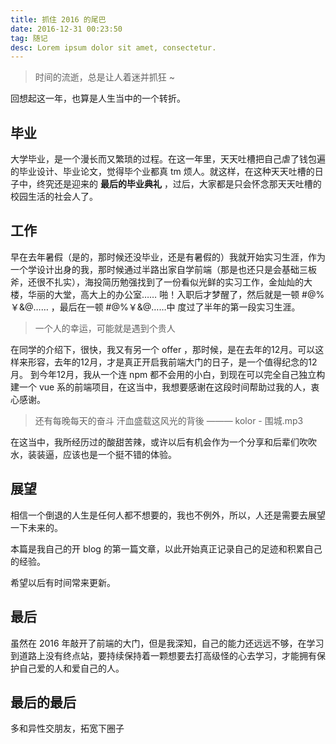 ```yaml
---
title: 抓住 2016 的尾巴
date: 2016-12-31 00:23:50
tag: 随记
desc: Lorem ipsum dolor sit amet, consectetur.
---
```


<!-- # 抓住 2016 的尾巴 -->
> 时间的流逝，总是让人着迷并抓狂 ~

回想起这一年，也算是人生当中的一个转折。

## 毕业

大学毕业，是一个漫长而又繁琐的过程。在这一年里，天天吐槽把自己虐了钱包遍的毕业设计、毕业论文，觉得毕个业都真 tm 烦人。就这样，在这种天天吐槽的日子中，终究还是迎来的 **最后的毕业典礼** ，过后，大家都是只会怀念那天天吐槽的校园生活的社会人了。

## 工作

早在去年暑假（是的，那时候还没毕业，还是有暑假的）我就开始实习生涯，作为一个学设计出身的我，那时候通过半路出家自学前端（那是也还只是会基础三板斧，还很不扎实），海投简历勉强找到了一份看似光鲜的实习工作，金灿灿的大楼，华丽的大堂，高大上的办公室…… 啪！入职后才梦醒了，然后就是一顿 #@%￥&@…… ，最后在一顿 #@%￥&@……中 度过了半年的第一段实习生涯。

> 一个人的幸运，可能就是遇到个贵人

在同学的介绍下，很快，我又有另一个 offer ，那时候，是在去年的12月。可以这样来形容，去年的12月，才是真正开启我前端大门的日子，是一个值得纪念的12月。
到今年12月，我从一个连 npm 都不会用的小白，到现在可以完全自己独立构建一个 vue 系的前端项目，在这当中，我想要感谢在这段时间帮助过我的人，衷心感谢。

> 还有每晚每天的奋斗 汗血盛载这风光的背後 ——— kolor - 围城.mp3

在这当中，我所经历过的酸甜苦辣，或许以后有机会作为一个分享和后辈们吹吹水，装装逼，应该也是一个挺不错的体验。

## 展望

相信一个倒退的人生是任何人都不想要的，我也不例外，所以，人还是需要去展望一下未来的。

本篇是我自己的开 blog 的第一篇文章，以此开始真正记录自己的足迹和积累自己的经验。

希望以后有时间常来更新。

## 最后

虽然在 2016 年敲开了前端的大门，但是我深知，自己的能力还远远不够，在学习到道路上没有终点站，要持续保持着一颗想要去打高级怪的心去学习，才能拥有保护自己爱的人和爱自己的人。

## 最后的最后

多和异性交朋友，拓宽下圈子
